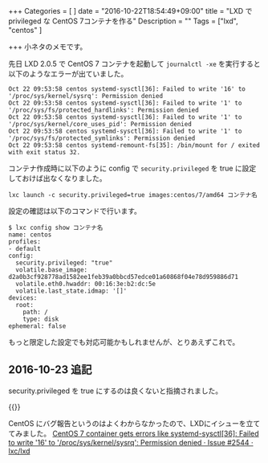 +++
Categories = [
]
date = "2016-10-22T18:54:49+09:00"
title = "LXD で privileged な CentOS 7コンテナを作る"
Description = ""
Tags = ["lxd", "centos"
]

+++
小ネタのメモです。

先日 LXD 2.0.5 で CentOS 7 コンテナを起動して `journalctl -xe` を実行すると以下のようなエラーが出ていました。

```
Oct 22 09:53:58 centos systemd-sysctl[36]: Failed to write '16' to '/proc/sys/kernel/sysrq': Permission denied
Oct 22 09:53:58 centos systemd-sysctl[36]: Failed to write '1' to '/proc/sys/fs/protected_hardlinks': Permission denied
Oct 22 09:53:58 centos systemd-sysctl[36]: Failed to write '1' to '/proc/sys/kernel/core_uses_pid': Permission denied
Oct 22 09:53:58 centos systemd-sysctl[36]: Failed to write '1' to '/proc/sys/fs/protected_symlinks': Permission denied
Oct 22 09:53:58 centos systemd-remount-fs[35]: /bin/mount for / exited with exit status 32.
```

コンテナ作成時に以下のように config で `security.privileged` を true に設定しておけば出なくなりました。

```
lxc launch -c security.privileged=true images:centos/7/amd64 コンテナ名
```

設定の確認は以下のコマンドで行います。

```
$ lxc config show コンテナ名
name: centos
profiles:
- default
config:
  security.privileged: "true"
  volatile.base_image: d2a0b3cf928778ad1582ee1feb39a0bbcd57edce01a60868f04e78d959886d71
  volatile.eth0.hwaddr: 00:16:3e:b2:dc:5e
  volatile.last_state.idmap: '[]'
devices:
  root:
    path: /
    type: disk
ephemeral: false
```

もっと限定した設定でも対応可能かもしれませんが、とりあえずこれで。

## 2016-10-23 追記
security.privileged を true にするのは良くないと指摘されました。

{{<tweet user="theMarqin" id="789838146083098625" >}}

CentOS にバグ報告というのはよくわからなかったので、LXDにイシューを立ててみました。
[CentOS 7 container gets errors like systemd-sysctl\[36\]: Failed to write '16' to '/proc/sys/kernel/sysrq': Permission denied · Issue #2544 · lxc/lxd](https://github.com/lxc/lxd/issues/2544)
